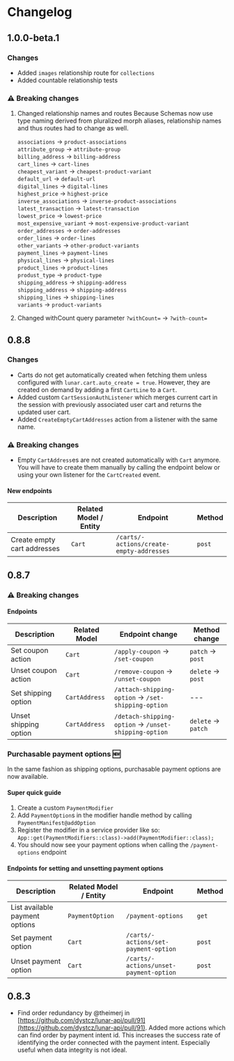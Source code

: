 # Changelog

## 1.0.0-beta.1

### Changes

-   Added `images` relationship route for `collections`
-   Added countable relationship tests

### ⚠️ Breaking changes

1. Changed relationship names and routes
   Because Schemas now use type naming derived from pluralized morph aliases, relationship names and thus routes had to change as well.

    `associations` → `product-associations`<br>
    `attribute_group` → `attribute-group`<br>
    `billing_address` → `billing-address`<br>
    `cart_lines` → `cart-lines`<br>
    `cheapest_variant` → `cheapest-product-variant`<br>
    `default_url` → `default-url`<br>
    `digital_lines` → `digital-lines`<br>
    `highest_price` → `highest-price`<br>
    `inverse_associations` → `inverse-product-associations`<br>
    `latest_transaction` → `latest-transaction`<br>
    `lowest_price` → `lowest-price`<br>
    `most_expensive_variant` → `most-expensive-product-variant`<br>
    `order_addresses` → `order-addresses`<br>
    `order_lines` → `order-lines`<br>
    `other_variants` → `other-product-variants`<br>
    `payment_lines` → `payment-lines`<br>
    `physical_lines` → `physical-lines`<br>
    `product_lines` → `product-lines`<br>
    `produst_type` → `product-type`<br>
    `shipping_address` → `shipping-address`<br>
    `shipping_address` → `shipping-address`<br>
    `shipping_lines` → `shipping-lines`<br>
    `variants` → `product-variants`

2. Changed withCount query parameter
   `?withCount=` → `?with-count=`

## 0.8.8

### Changes

-   Carts do not get automatically created when fetching them unless configured with `lunar.cart.auto_create = true`. However, they are created on demand by adding a first `CartLine` to a `Cart`.
-   Added custom `CartSessionAuthListener` which merges current cart in the session with previously associated user cart and returns the updated user cart.
-   Added `CreateEmptyCartAddresses` action from a listener with the same name.

### ⚠️ Breaking changes

-   Empty `CartAddress`es are not created automatically with `Cart` anymore. You will have to create them manually by calling the endpoint below or using your own listener for the `CartCreated` event.

#### New endpoints

| Description                 | Related Model / Entity | Endpoint                                 | Method |
| --------------------------- | ---------------------- | ---------------------------------------- | ------ |
| Create empty cart addresses | `Cart`                 | `/carts/-actions/create-empty-addresses` | `post` |

## 0.8.7

### ⚠️ Breaking changes

#### Endpoints

| Description           | Related Model | Endpoint change                                      | Method change      |
| --------------------- | ------------- | ---------------------------------------------------- | ------------------ |
| Set coupon action     | `Cart`        | `/apply-coupon` → `/set-coupon`                      | `patch` → `post`   |
| Unset coupon action   | `Cart`        | `/remove-coupon` → `/unset-coupon`                   | `delete` → `post`  |
| Set shipping option   | `CartAddress` | `/attach-shipping-option` → `/set-shipping-option`   | ---                |
| Unset shipping option | `CartAddress` | `/detach-shipping-option` → `/unset-shipping-option` | `delete` → `patch` |

### Purchasable payment options 🆕

In the same fashion as shipping options, purchasable payment options are now available.

#### Super quick guide

1. Create a custom `PaymentModifier`
2. Add `PaymentOption`s in the modifier handle method by calling `PaymentManifest@addOption`
3. Register the modifier in a service provider like so: `App::get(PaymentModifiers::class)->add(PaymentModifier::class);`
4. You should now see your payment options when calling the `/payment-options` endpoint

#### Endpoints for setting and unsetting payment options

| Description                    | Related Model / Entity | Endpoint                               | Method |
| ------------------------------ | ---------------------- | -------------------------------------- | ------ |
| List available payment options | `PaymentOption`        | `/payment-options`                     | `get`  |
| Set payment option             | `Cart`                 | `/carts/-actions/set-payment-option`   | `post` |
| Unset payment option           | `Cart`                 | `/carts/-actions/unset-payment-option` | `post` |

## 0.8.3

-   Find order redundancy by @theimerj in [https://github.com/dystcz/lunar-api/pull/91](https://github.com/dystcz/lunar-api/pull/91).
    Added more actions which can find order by payment intent id.
    This increases the success rate of identifying the order
    connected with the payment intent.
    Especially useful when data integrity is not ideal.
